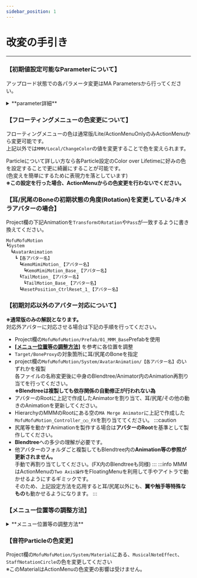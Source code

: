 ```yaml
---
sidebar_position: 1
---
```


# 改変の手引き
----
### 【初期値設定可能なParameterについて】
アップロード状態での各パラメータ変更はMA Parametersから行ってください。
<details>
<summary>**parameter詳細**</summary>

- **[MMM/Local/ChangeColor]**
        - UI/パーティクル色のベース色変更の値です。
        - 初期設定はアバターに応じて異なります。初期設定は0.1です。
- **[MMM/Local/ChangeColor_Lightness]**  
        - UI/パーティクル色の明度変更の値です
        - 初期設定はアバターに応じて異なります。初期設定は0.55です。
- **[MMM/Sync/FluffyTouchAudio_ON]**
        - 耳/尻尾で触れた際の音の設定です。
        - 初期設定はONです。
- **[MMM/Local/Self_FluffyTouchAudio]**
        - 耳/尻尾で触れた際の音をLocalで聞こえるようにするかの設定です。
        - 初期設定はONです。
- **[MMM/Local/SoundVizParticle]**
        - 音符/五線譜Particleを表示するかどうかの設定です。  
        この設定は**アップロード時のみ有効**です。
        - 初期設定はONです。
- **[MMM/Local/EyeMode_SubMenu_SetHoldTime]**
        - アイトラ使用時のモード切替時に何秒選択し続けたら切り替わるかの時間設定です。
        - 初期設定は1です。
- **[MMM/Local/EyeMovementRange_Multiplvalue]**
        - アイトラ使用時の可動範囲の調整倍率です。
        - 初期設定は0.5です。
- **[MMM/Local/EyeMenu_Resize]**
        - Localのアイメニューのサイズです。
        - 初期設定は0.5です。
- **[MMM/Local/EyeMenu_Redepth]**
        - Localのアイメニューの奥行の調整です。
        - 初期設定は0.5です。
- **[MMM/Local/EyeMenu_Reposition_X]**
        - Localのアイメニューの表示位置調整のX軸の値です。
        - 初期設定は0です。
- **[MMM/Local/EyeMenu_Reposition_Y]**
        - Localのアイメニューの表示位置調整のY軸の値です。
        - 初期設定は0です。
</details>

### 【フローティングメニューの色変更について】
フローティングメニューの色は通常版/Lite/ActionMenuOnlyのみActionMenuから変更可能です。  
上記以外では```MMM/Local/ChangeColor```の値を変更することで色を変えられます。  

Particleについて詳しい方なら各Particle設定のColor over Lifetimeに好みの色を設定することで更に綺麗にすることが可能です。  
(色変えを簡単にするために表現力を落としています)  
**※この設定を行った場合、ActionMenuからの色変更を行わないでください。**


### 【耳/尻尾のBoneの初期状態の角度(Rotation)を変更している/キメラアバターの場合】
Project欄の下記Animationを```TransformのRotation```や```Pass```が一致するように書き換えてください。  
```
MofuMofuMotion
┗System
　┗AvatarAnimation
　　┗【各アバター名】
　　　┗KemoMimiMotion_【アバター名】
　　　　┗KemoMimiMotion_Base_【アバター名】
　　　┗TailMotion_【アバター名】
　　　　┗TailMotion_Base_【アバター名】
　　　┗ResetPosition_CtrlReset_1_【アバター名】
```
### 【初期対応以外のアバター対応について】
**※通常版のみの解説となります。**  
対応外アバターに対応させる場合は下記の手順を行ってください。  

- Project欄の```MofuMofuMotion/Prefab/01_MMM_Base```Prefabを使用  
- [**[メニュー位置等の調整方法]**](/docs/ModificationGuide/#メニュー位置等の調整方法) を参考に各位置を調整  
- ```Target/BoneProxy```の対象箇所に耳/尻尾のBoneを指定  
- project欄の```MofuMofuMotion/System/AvatarAnimation/【各アバター名】```のいずれかを複製  
各ファイルの名称変更後に中身のBlendtree/Animator内のAnimation再割り当てを行ってください。  
**※Blendtreeは複製しても依存関係の自動修正が行われない為**
- アバターのRootに上記で作成したAnimatorを割り当て、耳/尻尾/その他の動きのAnimationを更新してください。
- HierarchyのMMMのRootにある空の```MA Merge Animator```に上記で作成した```MofuMofuMotion_Controller_○○_FX```を割り当ててください。
:::caution
- 尻尾等を動かすAnimationを製作する場合は**アバターのRoot**を基準として製作してください。  
- **Blendtree**への多少の理解が必要です。  
- 他アバターのフォルダごと複製してもBlendtree内の**Animation等の参照が更新されません。**  
手動で再割り当てしてください。(FX内のBlendtreeも同様)
:::
:::info
MMMはActionMenuの```Two Axis操作```をFloatingMenuを利用して手やアイトラで動かせるようにするギミックです。  
そのため、上記設定方法を応用すると耳/尻尾以外にも、**翼や触手等特殊なもの**も動かせるようになります。
:::

### 【メニュー位置等の調整方法】
<details>
<summary>**メニュー位置等の調整方法**</summary>

- **【メニュー位置/サイズ変更】**  
    下記にある各Targetの位置を調整してください。  
    各Targetには**EditorOnly設定のメニューの大きさや位置が分かるモデル**を追加しているのでそちらを参考に位置調整してください。  
    ```
    MofuMofuMotion～
    ┗Target
    　┗Target_LowerArm
    　　┗Idle_Position◀　…バングルモード時の待機状態位置/サイズ変更
    　┗Target_IndexProximal
    　　┗Ring_Idle_Position◀　…リングモード時の待機状態位置/サイズ変更
    　┗Target_Menu_Position
    　　┗Hand_Menu_Position◀　…バングル/リングモード時のメニュー出現位置/サイズ変更
    　┗Target_HeadMenu_Position
    　　┗RightEye_Menu_Position◀　アイトラモード時のメニュー出現位置/サイズ変更
    ```
    :::info
        **バングル/リングモードの位置調整時、X軸は反転することにご注意ください。**  
        その際は各メニュー位置設定の親オブジェクトにある```VRC Parent Constraint```の```Position Offset```を設定してください。  

        - **【設定方法】**  
        ① ```VRC Parent Constraint```のIs Activeをオフ  
        ② ```Constraint Settings```のLockを解除  
        ③ Sourceの```Position Offset```を設定  
        ④ ①,②を再度オンにする  
    :::
    - RightEye_Menu_PositionはViewPointによって大きく見え方が変わるため、細かい調整が必要になるかと思われます。  
        **VR内で確認し、全体が視界に映るよう位置/サイズ調整してください。**  
    - Localで細かい位置調整は行えるため、見た目を優先して設定しても大丈夫です。
    :::info
    位置確認用のモデルは```EditorOnly_DisplayPositionをDisable```にすれば非表示にできます。
    :::

- **【Sender】**  
    下記にあるTargetから位置調整してください。(人差し指の指先の位置)
    ```
    MofuMofuMotion～
    ┗Target
    　┗BoneProxy
    　　┗Target_IndexDistal_L
    　　　┗IndexDistal_L_End◀
    　　┗Target_IndexDistal_R
    　　　┗IndexDistal_R_End◀
    　┗Target_IndexDistal_End(ここからSenderの位置確認が可能)
    ```

- **【Contact】**  
    ギミック起動/終了時のトリガーとなる個所です。  
    下記の各Contact Receiverから位置調整してください。  
    ```
    MofuMofuMotion～
    　┗PB_AD
    　　┗Rx_RightEye◀
    　　┗Rx_Hand_L◀
    　　┗Rx_Hand_R◀
    　　┗Rx_Finger_L◀
    　　┗Rx_Finger_R◀
    ```

- **【Audio】**  
    UIの効果音及び耳/尻尾で触れた際の音の設定です。  
    下記にあるAudioSource、及びVRC Spatial Audio Sourceの設定を変更してください。  
    VolumeはAnimatorで管理しているため、**変更する際はVRC Special Audio SourceのGainを変更**してください  
    ```
    MofuMofuMotion～
    　┗Sound
    ```
</details>

### 【音符Particleの色変更】
Project欄の```MofuMofuMotion/System/Material```にある、```MusicalNoteEffect```、```StaffNotationCircle```の色を変更してください  
※このMaterialはActionMenuの色変更の影響は受けません。